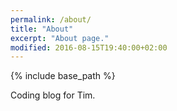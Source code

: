 ```yaml
---
permalink: /about/
title: "About"
excerpt: "About page."
modified: 2016-08-15T19:40:00+02:00
---
```


{% include base_path %}


Coding blog for Tim. 
